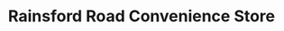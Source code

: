 ---
title: "Rainsford Road Convenience Store"
url: /chelmsford/rainsford-road-convenience-store/
shop: Lebensmittel
---